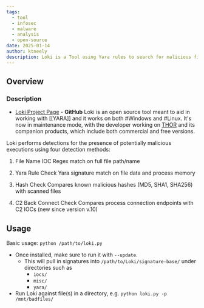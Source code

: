```yaml
---
tags:
  - tool
  - infosec
  - malware
  - analysis
  - open-source
date: 2025-01-14
author: ktneely
description: Loki is a Tool using Yara rules to search for malicious files
---
```



## Overview

### Description

- [Loki Project Page](https://github.com/Neo23x0/Loki)  - **GitHub**
Loki is an open source tool meant to aid in working with [[YARA]] and it works on both #Windows and #Linux.  It's now in maintenance mode, with the developer working on [THOR](https://www.nextron-systems.com/thor-lite/) and its companion products, which include both commercial and free versions.

Loki performs detections for the presence of potentially malicious executions using four detection methods:
1. File Name IOC
   Regex match on full file path/name

2. Yara Rule Check
   Yara signature match on file data and process memory

3. Hash Check
   Compares known malicious hashes (MD5, SHA1, SHA256) with scanned files
   
4. C2 Back Connect Check
   Compares process connection endpoints with C2 IOCs (new since version v.10)



## Usage

Basic usage:  `python /path/to/loki.py`

- Once installed, make sure to run it with `--update`.
	- This will pull in signatures into `/path/to/Loki/signature-base/` under directories such as
		- `iocs/`
		- `misc/`
		- `yara/`
- Run Loki against file(s) in a directory, e.g.  `python loki.py -p /mnt/badfiles/`

